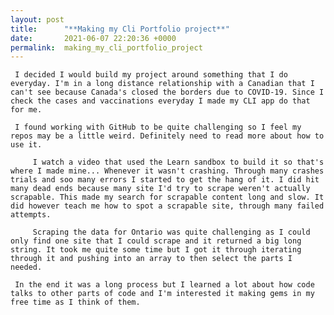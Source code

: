 ```yaml
---
layout: post
title:      "**Making my Cli Portfolio project**"
date:       2021-06-07 22:20:36 +0000
permalink:  making_my_cli_portfolio_project
---
```



     I decided I would build my project around something that I do everyday. I'm in a long distance relationship with a Canadian that I can't see because Canada's closed the borders due to COVID-19. Since I check the cases and vaccinations everyday I made my CLI app do that for me. 

     I found working with GitHub to be quite challenging so I feel my repos may be a little weird. Definitely need to read more about how to use it.
		 
		 I watch a video that used the Learn sandbox to build it so that's where I made mine... Whenever it wasn't crashing. Through many crashes trials and soo many errors I started to get the hang of it. I did hit many dead ends because many site I'd try to scrape weren't actually scrapable. This made my search for scrapable content long and slow. It did however teach me how to spot a scrapable site, through many failed attempts.
		 
		 Scraping the data for Ontario was quite challenging as I could only find one site that I could scrape and it returned a big long string. It took me quite some time but I got it through iterating through it and pushing into an array to then select the parts I needed.

     In the end it was a long process but I learned a lot about how code talks to other parts of code and I'm interested it making gems in my free time as I think of them. 
